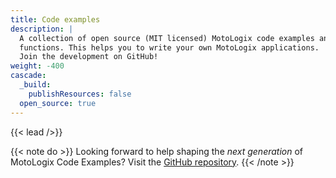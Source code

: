 ```yaml
---
title: Code examples
description: |
  A collection of open source (MIT licensed) MotoLogix code examples and
  functions. This helps you to write your own MotoLogix applications.
  Join the development on GitHub!
weight: -400
cascade:
  _build:
    publishResources: false
  open_source: true
---
```


{{< lead />}}

{{< note do >}}
Looking forward to help shaping the *next generation* of
MotoLogix Code Examples?
Visit the [GitHub repository](https://github.com/YaskawaEurope/mlx-examples#readme).
{{< /note >}}
